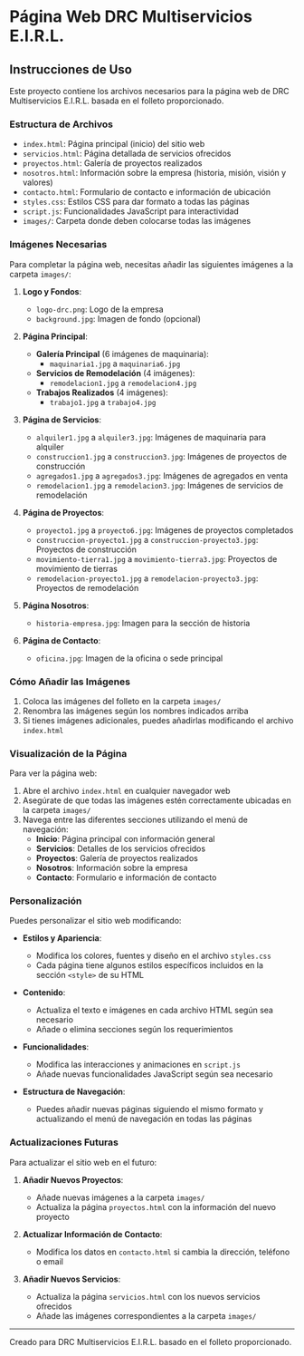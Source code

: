 # Página Web DRC Multiservicios E.I.R.L.

## Instrucciones de Uso

Este proyecto contiene los archivos necesarios para la página web de DRC Multiservicios E.I.R.L. basada en el folleto proporcionado.

### Estructura de Archivos

- `index.html`: Página principal (inicio) del sitio web
- `servicios.html`: Página detallada de servicios ofrecidos
- `proyectos.html`: Galería de proyectos realizados
- `nosotros.html`: Información sobre la empresa (historia, misión, visión y valores)
- `contacto.html`: Formulario de contacto e información de ubicación
- `styles.css`: Estilos CSS para dar formato a todas las páginas
- `script.js`: Funcionalidades JavaScript para interactividad
- `images/`: Carpeta donde deben colocarse todas las imágenes

### Imágenes Necesarias

Para completar la página web, necesitas añadir las siguientes imágenes a la carpeta `images/`:

1. **Logo y Fondos**:
   - `logo-drc.png`: Logo de la empresa
   - `background.jpg`: Imagen de fondo (opcional)

2. **Página Principal**:
   - **Galería Principal** (6 imágenes de maquinaria):
     - `maquinaria1.jpg` a `maquinaria6.jpg`
   - **Servicios de Remodelación** (4 imágenes):
     - `remodelacion1.jpg` a `remodelacion4.jpg`
   - **Trabajos Realizados** (4 imágenes):
     - `trabajo1.jpg` a `trabajo4.jpg`

3. **Página de Servicios**:
   - `alquiler1.jpg` a `alquiler3.jpg`: Imágenes de maquinaria para alquiler
   - `construccion1.jpg` a `construccion3.jpg`: Imágenes de proyectos de construcción
   - `agregados1.jpg` a `agregados3.jpg`: Imágenes de agregados en venta
   - `remodelacion1.jpg` a `remodelacion3.jpg`: Imágenes de servicios de remodelación

4. **Página de Proyectos**:
   - `proyecto1.jpg` a `proyecto6.jpg`: Imágenes de proyectos completados
   - `construccion-proyecto1.jpg` a `construccion-proyecto3.jpg`: Proyectos de construcción
   - `movimiento-tierra1.jpg` a `movimiento-tierra3.jpg`: Proyectos de movimiento de tierras
   - `remodelacion-proyecto1.jpg` a `remodelacion-proyecto3.jpg`: Proyectos de remodelación

5. **Página Nosotros**:
   - `historia-empresa.jpg`: Imagen para la sección de historia

6. **Página de Contacto**:
   - `oficina.jpg`: Imagen de la oficina o sede principal

### Cómo Añadir las Imágenes

1. Coloca las imágenes del folleto en la carpeta `images/`
2. Renombra las imágenes según los nombres indicados arriba
3. Si tienes imágenes adicionales, puedes añadirlas modificando el archivo `index.html`

### Visualización de la Página

Para ver la página web:

1. Abre el archivo `index.html` en cualquier navegador web
2. Asegúrate de que todas las imágenes estén correctamente ubicadas en la carpeta `images/`
3. Navega entre las diferentes secciones utilizando el menú de navegación:
   - **Inicio**: Página principal con información general
   - **Servicios**: Detalles de los servicios ofrecidos
   - **Proyectos**: Galería de proyectos realizados
   - **Nosotros**: Información sobre la empresa
   - **Contacto**: Formulario e información de contacto

### Personalización

Puedes personalizar el sitio web modificando:

- **Estilos y Apariencia**:
  - Modifica los colores, fuentes y diseño en el archivo `styles.css`
  - Cada página tiene algunos estilos específicos incluidos en la sección `<style>` de su HTML

- **Contenido**:
  - Actualiza el texto e imágenes en cada archivo HTML según sea necesario
  - Añade o elimina secciones según los requerimientos

- **Funcionalidades**:
  - Modifica las interacciones y animaciones en `script.js`
  - Añade nuevas funcionalidades JavaScript según sea necesario

- **Estructura de Navegación**:
  - Puedes añadir nuevas páginas siguiendo el mismo formato y actualizando el menú de navegación en todas las páginas

### Actualizaciones Futuras

Para actualizar el sitio web en el futuro:

1. **Añadir Nuevos Proyectos**:
   - Añade nuevas imágenes a la carpeta `images/`
   - Actualiza la página `proyectos.html` con la información del nuevo proyecto

2. **Actualizar Información de Contacto**:
   - Modifica los datos en `contacto.html` si cambia la dirección, teléfono o email

3. **Añadir Nuevos Servicios**:
   - Actualiza la página `servicios.html` con los nuevos servicios ofrecidos
   - Añade las imágenes correspondientes a la carpeta `images/`

---

Creado para DRC Multiservicios E.I.R.L. basado en el folleto proporcionado.